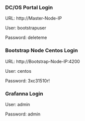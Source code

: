 ### DC/OS Portal Login

URL:      http://Master-Node-IP

User:     bootstrapuser

Password: deleteme


### Bootstrap Node Centos Login

URL:      http://Bootstrap-Node-IP:4200

User:     centos

Password: 3xc31510r!  


### Grafanna Login

User:     admin

Password: admin

